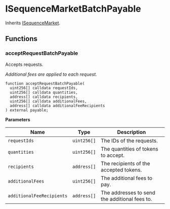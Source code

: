 # ISequenceMarketBatchPayable

Inherits [ISequenceMarket](./ISequenceMarket.md).

## Functions
### acceptRequestBatchPayable

Accepts requests.

*Additional fees are applied to each request.*


```solidity
function acceptRequestBatchPayable(
  uint256[] calldata requestIds,
  uint256[] calldata quantities,
  address[] calldata recipients,
  uint256[] calldata additionalFees,
  address[] calldata additionalFeeRecipients
) external payable;
```
**Parameters**

|Name|Type|Description|
|----|----|-----------|
|`requestIds`|`uint256[]`|The IDs of the requests.|
|`quantities`|`uint256[]`|The quantities of tokens to accept.|
|`recipients`|`address[]`|The recipients of the accepted tokens.|
|`additionalFees`|`uint256[]`|The additional fees to pay.|
|`additionalFeeRecipients`|`address[]`|The addresses to send the additional fees to.|


